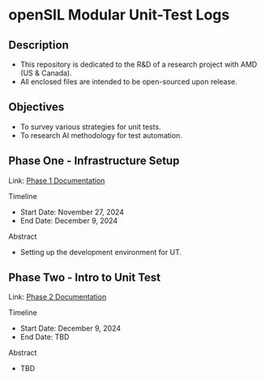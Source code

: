 # openSIL Modular Unit-Test Logs

## Description
- This repository is dedicated to the R&D of a research project with AMD (US & Canada).
- All enclosed files are intended to be open-sourced upon release.

## Objectives
- To survey various strategies for unit tests.
- To research AI methodology for test automation.

## Phase One - Infrastructure Setup
Link: [Phase 1 Documentation](Phase1.md)

Timeline
- Start Date: November 27, 2024
- End Date: December 9, 2024

Abstract
- Setting up the development environment for UT.

## Phase Two - Intro to Unit Test
Link: [Phase 2 Documentation](Phase2.md)

Timeline
- Start Date: December 9, 2024
- End Date: TBD

Abstract
- TBD
